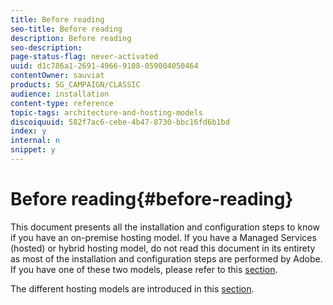 ```yaml
---
title: Before reading
seo-title: Before reading
description: Before reading
seo-description: 
page-status-flag: never-activated
uuid: d1c786a1-2691-4966-9108-059004050464
contentOwner: sauviat
products: SG_CAMPAIGN/CLASSIC
audience: installation
content-type: reference
topic-tags: architecture-and-hosting-models
discoiquuid: 582f7ac6-cebe-4b47-8730-bbc16fd6b1bd
index: y
internal: n
snippet: y
---
```


# Before reading{#before-reading}

This document presents all the installation and configuration steps to know if you have an on-premise hosting model. If you have a Managed Services (hosted) or hybrid hosting model, do not read this document in its entirety as most of the installation and configuration steps are performed by Adobe. If you have one of these two models, please refer to this [section](https://helpx.adobe.com/campaign/classic/installation/using/introduction.html).

The different hosting models are introduced in this [section](https://helpx.adobe.com/campaign/classic/installation/using/hosting-models.html).
